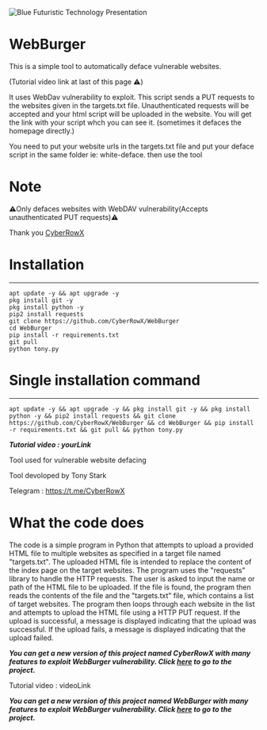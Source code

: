 ![Blue Futuristic Technology Presentation](https://startechcrl.com/CyberRowX.png)

# WebBurger
This is a simple tool to automatically deface vulnerable websites.

(Tutorial video link at last of this page ⚠️)

It uses WebDav vulnerability to exploit.
This script sends a PUT requests to the websites given in the targets.txt file. Unauthenticated requests will be accepted and your html script will be uploaded in the website. You will get the link with your script whch you can see it. (sometimes it defaces the homepage directly.)

You need to put your website urls in the targets.txt file and put your deface script in the same folder ie: white-deface. then use the tool


# Note

⚠️Only defaces websites with WebDAV vulnerability(Accepts unauthenticated PUT requests)⚠️

Thank you [CyberRowX](https://facebook.com/CyberRowX)


# Installation
____________________

    apt update -y && apt upgrade -y
    pkg install git -y
    pkg install python -y
    pip2 install requests
    git clone https://github.com/CyberRowX/WebBurger
    cd WebBurger
    pip install -r requirements.txt
    git pull
    python tony.py
   
   
# Single installation command
_______________________________________

    apt update -y && apt upgrade -y && pkg install git -y && pkg install python -y && pip2 install requests && git clone https://github.com/CyberRowX/WebBurger && cd WebBurger && pip install -r requirements.txt && git pull && python tony.py
  
***Tutorial video : yourLink***

Tool used for vulnerable website defacing

Tool devoloped by Tony Stark 


Telegram : https://t.me/CyberRowX


# What the code does


The code is a simple program in Python that attempts to upload a provided HTML file to multiple websites as specified in a target file named "targets.txt". The uploaded HTML file is intended to replace the content of the index page on the target websites. The program uses the "requests" library to handle the HTTP requests. The user is asked to input the name or path of the HTML file to be uploaded. If the file is found, the program then reads the contents of the file and the "targets.txt" file, which contains a list of target websites. The program then loops through each website in the list and attempts to upload the HTML file using a HTTP PUT request. If the upload is successful, a message is displayed indicating that the upload was successful. If the upload fails, a message is displayed indicating that the upload failed.


***You can get a new version of this project named CyberRowX with many features to exploit WebBurger vulnerability. Click [here](https://github.com/CyberRowX/WebBurger) to go to the project.***


Tutorial video : videoLink


***You can get a new version of this project named WebBurger with many features to exploit WebBurger vulnerability. Click [here](https://github.com/CyberRowX/WebBurger) to go to the project.***

